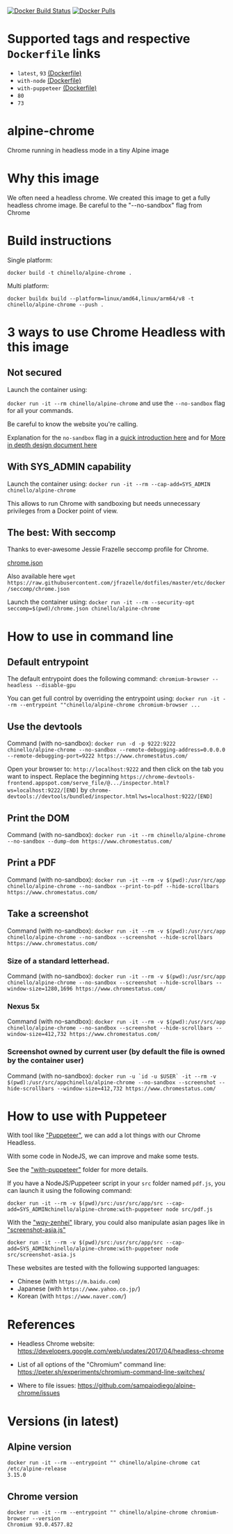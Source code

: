 [![Docker Build Status](https://img.shields.io/docker/build/chinello/alpine-chrome.svg)](https://hub.docker.com/r/chinello/alpine-chrome/) [![Docker Pulls](https://img.shields.io/docker/pulls/chinello/alpine-chrome.svg)](https://hub.docker.com/r/chinello/alpine-chrome/)

# Supported tags and respective `Dockerfile` links

- `latest`, `93` [(Dockerfile)](https://github.com/sampaiodiego/alpine-chrome/blob/master/Dockerfile)
- `with-node` [(Dockerfile)](https://github.com/sampaiodiego/alpine-chrome/blob/master/with-node/Dockerfile)
- `with-puppeteer` [(Dockerfile)](https://github.com/sampaiodiego/alpine-chrome/blob/master/with-puppeteer/Dockerfile)
- `80`
- `73`

# alpine-chrome

Chrome running in headless mode in a tiny Alpine image

# Why this image

We often need a headless chrome.
We created this image to get a fully headless chrome image.
Be careful to the "--no-sandbox" flag from Chrome

# Build instructions

Single platform:
```
docker build -t chinello/alpine-chrome .
```

Multi platform:
```
docker buildx build --platform=linux/amd64,linux/arm64/v8 -t chinello/alpine-chrome --push .
```

# 3 ways to use Chrome Headless with this image

## Not secured

Launch the container using:

`docker run -it --rm chinello/alpine-chrome` and use the `--no-sandbox` flag for all your commands.

Be careful to know the website you're calling.

Explanation for the `no-sandbox` flag in a [quick introduction here](https://www.google.com/googlebooks/chrome/med_26.html) and for [More in depth design document here](https://chromium.googlesource.com/chromium/src/+/master/docs/design/sandbox.md)

## With SYS_ADMIN capability

Launch the container using:
`docker run -it --rm --cap-add=SYS_ADMIN chinello/alpine-chrome`

This allows to run Chrome with sandboxing but needs unnecessary privileges from a Docker point of view.

## The best: With seccomp

Thanks to ever-awesome Jessie Frazelle seccomp profile for Chrome.

[chrome.json](https://github.com/sampaiodiego/alpine-chrome/blob/master/chrome.json)

Also available here `wget https://raw.githubusercontent.com/jfrazelle/dotfiles/master/etc/docker/seccomp/chrome.json`

Launch the container using:
`docker run -it --rm --security-opt seccomp=$(pwd)/chrome.json chinello/alpine-chrome`

# How to use in command line

## Default entrypoint

The default entrypoint does the following command: `chromium-browser --headless --disable-gpu`

You can get full control by overriding the entrypoint using: `docker run -it --rm --entrypoint ""chinello/alpine-chrome chromium-browser ...`

## Use the devtools

Command (with no-sandbox): `docker run -d -p 9222:9222 chinello/alpine-chrome --no-sandbox --remote-debugging-address=0.0.0.0 --remote-debugging-port=9222 https://www.chromestatus.com/`

Open your browser to: `http://localhost:9222` and then click on the tab you want to inspect. Replace the beginning
`https://chrome-devtools-frontend.appspot.com/serve_file/@.../inspector.html?ws=localhost:9222/[END]`
by
`chrome-devtools://devtools/bundled/inspector.html?ws=localhost:9222/[END]`

## Print the DOM

Command (with no-sandbox): `docker run -it --rm chinello/alpine-chrome --no-sandbox --dump-dom https://www.chromestatus.com/`

## Print a PDF

Command (with no-sandbox): `docker run -it --rm -v $(pwd):/usr/src/app chinello/alpine-chrome --no-sandbox --print-to-pdf --hide-scrollbars https://www.chromestatus.com/`

## Take a screenshot

Command (with no-sandbox): `docker run -it --rm -v $(pwd):/usr/src/app chinello/alpine-chrome --no-sandbox --screenshot --hide-scrollbars https://www.chromestatus.com/`

### Size of a standard letterhead.

Command (with no-sandbox): `docker run -it --rm -v $(pwd):/usr/src/app chinello/alpine-chrome --no-sandbox --screenshot --hide-scrollbars --window-size=1280,1696 https://www.chromestatus.com/`

### Nexus 5x

Command (with no-sandbox): `docker run -it --rm -v $(pwd):/usr/src/app chinello/alpine-chrome --no-sandbox --screenshot --hide-scrollbars --window-size=412,732 https://www.chromestatus.com/`

### Screenshot owned by current user (by default the file is owned by the container user)

Command (with no-sandbox): `` docker run -u `id -u $USER` -it --rm -v $(pwd):/usr/src/appchinello/alpine-chrome --no-sandbox --screenshot --hide-scrollbars --window-size=412,732 https://www.chromestatus.com/ ``

# How to use with Puppeteer

With tool like ["Puppeteer"](https://pptr.dev/#?product=Puppeteer&version=v1.15.0&show=api-class-browser), we can add a lot things with our Chrome Headless.

With some code in NodeJS, we can improve and make some tests.

See the ["with-puppeteer"](https://github.com/sampaiodiego/alpine-chrome/blob/master/with-puppeteer) folder for more details.

If you have a NodeJS/Puppeteer script in your `src` folder named `pdf.js`, you can launch it using the following command:

```
docker run -it --rm -v $(pwd)/src:/usr/src/app/src --cap-add=SYS_ADMINchinello/alpine-chrome:with-puppeteer node src/pdf.js
```

With the ["wqy-zenhei"](https://pkgs.alpinelinux.org/package/edge/testing/x86/wqy-zenhei) library, you could also manipulate asian pages like in ["screenshot-asia.js"](https://github.com/sampaiodiego/alpine-chrome/blob/master/with-puppeteer/src/screenshot-asia.js)

```
docker run -it --rm -v $(pwd)/src:/usr/src/app/src --cap-add=SYS_ADMINchinello/alpine-chrome:with-puppeteer node src/screenshot-asia.js
```

These websites are tested with the following supported languages:

- Chinese (with `https://m.baidu.com`)
- Japanese (with `https://www.yahoo.co.jp/`)
- Korean (with `https://www.naver.com/`)

# References

- Headless Chrome website: https://developers.google.com/web/updates/2017/04/headless-chrome

- List of all options of the "Chromium" command line: https://peter.sh/experiments/chromium-command-line-switches/

- Where to file issues: https://github.com/sampaiodiego/alpine-chrome/issues

# Versions (in latest)

## Alpine version

```
docker run -it --rm --entrypoint "" chinello/alpine-chrome cat /etc/alpine-release
3.15.0
```

## Chrome version

```
docker run -it --rm --entrypoint "" chinello/alpine-chrome chromium-browser --version
Chromium 93.0.4577.82
```
